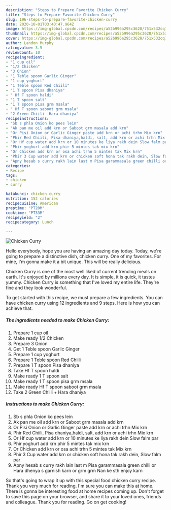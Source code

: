```yaml
---
description: "Steps to Prepare Favorite Chicken Curry"
title: "Steps to Prepare Favorite Chicken Curry"
slug: 196-steps-to-prepare-favorite-chicken-curry
date: 2020-10-01T03:40:47.964Z
image: https://img-global.cpcdn.com/recipes/a52b996a295c3628/751x532cq70/chicken-curry-recipe-main-photo.jpg
thumbnail: https://img-global.cpcdn.com/recipes/a52b996a295c3628/751x532cq70/chicken-curry-recipe-main-photo.jpg
cover: https://img-global.cpcdn.com/recipes/a52b996a295c3628/751x532cq70/chicken-curry-recipe-main-photo.jpg
author: Landon Murphy
ratingvalue: 3.5
reviewcount: 10
recipeingredient:
- "1 cup oil"
- "1/2 Chicken"
- "3 Onion"
- "1 Teble spoon Garlic Ginger"
- "1 cup yoghurt"
- "1 Teble spoon Red Chiili"
- "1 T spoon Pisa dhaniya"
- " Hf T spoon haldi"
- "1 T spoon salt"
- "1 T spoon pisa grm msala"
- " Hf T spoon saboot grm msala"
- "2 Green Chiili  Hara dhaniya"
recipeinstructions:
- "Sb s phla Onion ko pees lein"
- "Ak pan me oil add krn or Saboot grm masala add krn"
- "Or Pisi Onion or Garlic Ginger paste add krn or achi trhn Mix krn"
- "Phir Red Chiili, Pisa dhaniya,haldi, salt, add krn or achi trhn Mix krn"
- "Or Hf cup water add krn or 10 minutes ke liya rakh dein Slow falm par"
- "Phir yoghurt add krn phir 5 mintes tak mix krn"
- "Or Chicken add krn or osa achi trhn 5 mintes tak Mix krn"
- "Phir 3 Cup water add krn or chicken soft hona tak rakh dein, Slow falm par"
- "Apny hesab s curry rakh lain last m Pisa garammasala green chilli or Hara dhenya s garnish karn or grm grm Nan ke sth enjoy karn"
categories:
- Recipe
tags:
- chicken
- curry

katakunci: chicken curry 
nutrition: 152 calories
recipecuisine: American
preptime: "PT20M"
cooktime: "PT33M"
recipeyield: "2"
recipecategory: Lunch

---
```



![Chicken Curry](https://img-global.cpcdn.com/recipes/a52b996a295c3628/751x532cq70/chicken-curry-recipe-main-photo.jpg)

Hello everybody, hope you are having an amazing day today. Today, we're going to prepare a distinctive dish, chicken curry. One of my favorites. For mine, I'm gonna make it a bit unique. This will be really delicious.

Chicken Curry is one of the most well liked of current trending meals on earth. It's enjoyed by millions every day. It is simple, it is quick, it tastes yummy. Chicken Curry is something that I've loved my entire life. They're fine and they look wonderful.




To get started with this recipe, we must prepare a few ingredients. You can have chicken curry using 12 ingredients and 9 steps. Here is how you can achieve that.

<!--inarticleads1-->

##### The ingredients needed to make Chicken Curry:

1. Prepare 1 cup oil
1. Make ready 1/2 Chicken
1. Prepare 3 Onion
1. Get 1 Teble spoon Garlic Ginger
1. Prepare 1 cup yoghurt
1. Prepare 1 Teble spoon Red Chiili
1. Prepare 1 T spoon Pisa dhaniya
1. Take  Hf T spoon haldi
1. Make ready 1 T spoon salt
1. Make ready 1 T spoon pisa grm msala
1. Make ready  Hf T spoon saboot grm msala
1. Take 2 Green Chiili + Hara dhaniya




<!--inarticleads2-->

##### Instructions to make Chicken Curry:

1. Sb s phla Onion ko pees lein
1. Ak pan me oil add krn or Saboot grm masala add krn
1. Or Pisi Onion or Garlic Ginger paste add krn or achi trhn Mix krn
1. Phir Red Chiili, Pisa dhaniya,haldi, salt, add krn or achi trhn Mix krn
1. Or Hf cup water add krn or 10 minutes ke liya rakh dein Slow falm par
1. Phir yoghurt add krn phir 5 mintes tak mix krn
1. Or Chicken add krn or osa achi trhn 5 mintes tak Mix krn
1. Phir 3 Cup water add krn or chicken soft hona tak rakh dein, Slow falm par
1. Apny hesab s curry rakh lain last m Pisa garammasala green chilli or Hara dhenya s garnish karn or grm grm Nan ke sth enjoy karn




So that's going to wrap it up with this special food chicken curry recipe. Thank you very much for reading. I'm sure you can make this at home. There is gonna be interesting food at home recipes coming up. Don't forget to save this page on your browser, and share it to your loved ones, friends and colleague. Thank you for reading. Go on get cooking!
